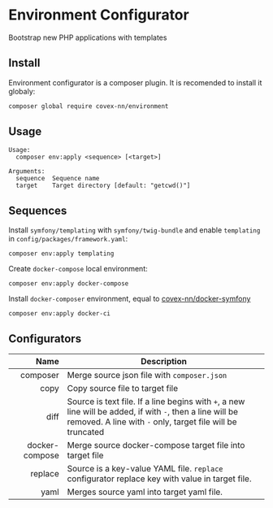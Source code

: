 # Environment Configurator

Bootstrap new PHP applications with templates

## Install

Environment configurator is a composer plugin. It is recomended to install it globaly:

```bash
composer global require covex-nn/environment
```

## Usage

```
Usage:
  composer env:apply <sequence> [<target>]

Arguments:
  sequence  Sequence name
  target    Target directory [default: "getcwd()"]
```

## Sequences

Install `symfony/templating` with `symfony/twig-bundle` and enable `templating` in `config/packages/framework.yaml`:

    composer env:apply templating

Create `docker-compose` local environment:

    composer env:apply docker-compose

Install `docker-composer` environment, equal to [covex-nn/docker-symfony](https://github.com/covex-nn/docker-workflow-symfony)

    composer env:apply docker-ci

## Configurators

| Name | Description |
|------:|------------|
| composer | Merge source json file with `composer.json` |
| copy   | Copy source file to target file |
| diff | Source is text file. If a line begins with `+`, a new line will be added, if with `-`, then a line will be removed. A line with `-` only, target file will be truncated |
| docker-compose | Merge source docker-compose target file into target file | 
| replace | Source is a key-value YAML file. `replace` configurator replace key with value in target file. |
| yaml | Merges source yaml into target yaml file. |
